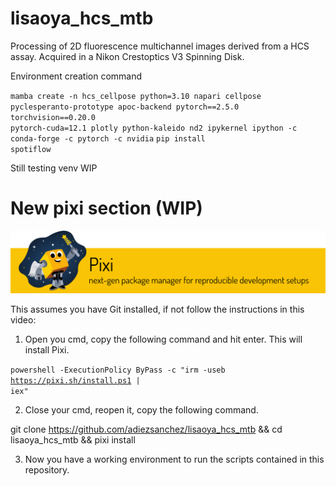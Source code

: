 # lisaoya_hcs_mtb
Processing of 2D fluorescence multichannel images derived from a HCS assay. Acquired in a Nikon Crestoptics V3 Spinning Disk.

Environment creation command

<code>mamba create -n hcs_cellpose python=3.10 napari cellpose pyclesperanto-prototype apoc-backend pytorch==2.5.0 torchvision==0.20.0 pytorch-cuda=12.1 plotly python-kaleido nd2 ipykernel ipython -c conda-forge -c pytorch -c nvidia</code>
<code>pip install spotiflow</code>

Still testing venv WIP

<h1>New pixi section (WIP)</h1>

<img src="./assets/pixi_banner.svg">

This assumes you have Git installed, if not follow the instructions in this video:

1. Open you cmd, copy the following command and hit enter. This will install Pixi.

<code>powershell -ExecutionPolicy ByPass -c "irm -useb https://pixi.sh/install.ps1 | iex"</code>

2. Close your cmd, reopen it, copy the following command.

git clone https://github.com/adiezsanchez/lisaoya_hcs_mtb && cd lisaoya_hcs_mtb && pixi install

3. Now you have a working environment to run the scripts contained in this repository.
